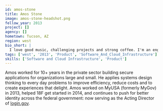 ```yaml
---
id: amos-stone
title: Amos Stone
image: amos-stone-headshot.png
fellow_year: 2013
project: []
agency: []
hometown: Tucson, AZ
region: west
bio_short: |
  I love good music, challenging projects and strong coffee. I'm an engineer at heart, an excellent communicator, and a problem solver.
tags: ['west', '2013', 'Product', 'Software_And_Cloud_Infrastructure']
skills: ['Software and Cloud Infrastructure', 'Product']
---
```


Amos worked for 10+ years in the private sector building secure applications for organizations large and small. He applies systems design thinking to every day problems to improve efficiency, reduce costs and to create experiences that delight. Amos worked on MyUSA (formerly MyGov) in 2013, helped 18F get started in 2014, and continues to push for better identity across the federal government: now serving as the Acting Director of <a href="https://www.login.gov" target="_blank">login.gov</a>.
